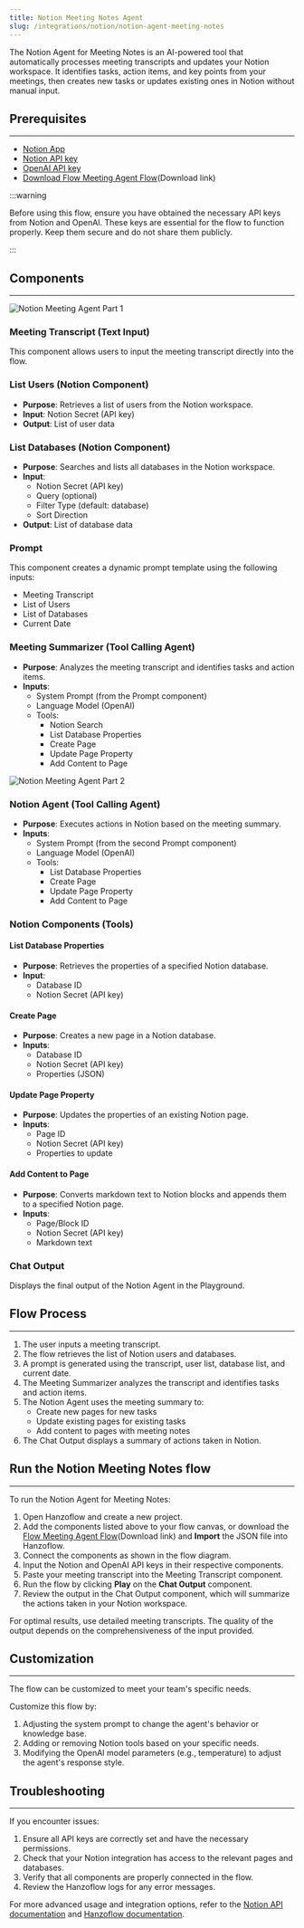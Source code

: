 ```yaml
---
title: Notion Meeting Notes Agent
slug: /integrations/notion/notion-agent-meeting-notes
---
```


The Notion Agent for Meeting Notes is an AI-powered tool that automatically processes meeting transcripts and updates your Notion workspace. It identifies tasks, action items, and key points from your meetings, then creates new tasks or updates existing ones in Notion without manual input.

## Prerequisites
---

- [Notion App](/integrations/notion/setup)
- [Notion API key](https://www.notion.so/my-integrations)
- [OpenAI API key](https://platform.openai.com/account/api-keys)
- [Download Flow Meeting Agent Flow](./Meeting_Notes_Agent.json)(Download link)

:::warning

Before using this flow, ensure you have obtained the necessary API keys from Notion and OpenAI. These keys are essential for the flow to function properly. Keep them secure and do not share them publicly.

:::

## Components

---

![Notion Meeting Agent Part 1](./notion_meeting_agent_part_1.png)



### Meeting Transcript (Text Input)

This component allows users to input the meeting transcript directly into the flow.

### List Users (Notion Component)

- **Purpose**: Retrieves a list of users from the Notion workspace.
- **Input**: Notion Secret (API key)
- **Output**: List of user data

### List Databases (Notion Component)

- **Purpose**: Searches and lists all databases in the Notion workspace.
- **Input**:
  - Notion Secret (API key)
  - Query (optional)
  - Filter Type (default: database)
  - Sort Direction
- **Output**: List of database data

### Prompt

This component creates a dynamic prompt template using the following inputs:
- Meeting Transcript
- List of Users
- List of Databases
- Current Date

### Meeting Summarizer (Tool Calling Agent)

- **Purpose**: Analyzes the meeting transcript and identifies tasks and action items.
- **Inputs**:
  - System Prompt (from the Prompt component)
  - Language Model (OpenAI)
  - Tools:
    - Notion Search
    - List Database Properties
    - Create Page
    - Update Page Property
    - Add Content to Page

![Notion Meeting Agent Part 2](./notion_meeting_agent_part_2.png)

### Notion Agent (Tool Calling Agent)

- **Purpose**: Executes actions in Notion based on the meeting summary.
- **Inputs**:
  - System Prompt (from the second Prompt component)
  - Language Model (OpenAI)
  - Tools:
    - List Database Properties
    - Create Page
    - Update Page Property
    - Add Content to Page

### Notion Components (Tools)

#### List Database Properties

- **Purpose**: Retrieves the properties of a specified Notion database.
- **Input**:
  - Database ID
  - Notion Secret (API key)

#### Create Page

- **Purpose**: Creates a new page in a Notion database.
- **Inputs**:
  - Database ID
  - Notion Secret (API key)
  - Properties (JSON)

#### Update Page Property

- **Purpose**: Updates the properties of an existing Notion page.
- **Inputs**:
  - Page ID
  - Notion Secret (API key)
  - Properties to update

#### Add Content to Page

- **Purpose**: Converts markdown text to Notion blocks and appends them to a specified Notion page.
- **Inputs**:
  - Page/Block ID
  - Notion Secret (API key)
  - Markdown text

### Chat Output

Displays the final output of the Notion Agent in the Playground.

## Flow Process

---

1. The user inputs a meeting transcript.
2. The flow retrieves the list of Notion users and databases.
3. A prompt is generated using the transcript, user list, database list, and current date.
4. The Meeting Summarizer analyzes the transcript and identifies tasks and action items.
5. The Notion Agent uses the meeting summary to:
   - Create new pages for new tasks
   - Update existing pages for existing tasks
   - Add content to pages with meeting notes
6. The Chat Output displays a summary of actions taken in Notion.

## Run the Notion Meeting Notes flow

---

To run the Notion Agent for Meeting Notes:

1. Open Hanzoflow and create a new project.
2. Add the components listed above to your flow canvas, or download the [Flow Meeting Agent Flow](./Meeting_Notes_Agent.json)(Download link) and **Import** the JSON file into Hanzoflow.
3. Connect the components as shown in the flow diagram.
4. Input the Notion and OpenAI API keys in their respective components.
5. Paste your meeting transcript into the Meeting Transcript component.
6. Run the flow by clicking **Play** on the **Chat Output** component.
7. Review the output in the Chat Output component, which will summarize the actions taken in your Notion workspace.

For optimal results, use detailed meeting transcripts. The quality of the output depends on the comprehensiveness of the input provided.

## Customization

---

The flow can be customized to meet your team's specific needs.

Customize this flow by:

1. Adjusting the system prompt to change the agent's behavior or knowledge base.
2. Adding or removing Notion tools based on your specific needs.
3. Modifying the OpenAI model parameters (e.g., temperature) to adjust the agent's response style.

## Troubleshooting

---

If you encounter issues:

1. Ensure all API keys are correctly set and have the necessary permissions.
2. Check that your Notion integration has access to the relevant pages and databases.
3. Verify that all components are properly connected in the flow.
4. Review the Hanzoflow logs for any error messages.

For more advanced usage and integration options, refer to the [Notion API documentation](https://developers.notion.com/) and [Hanzoflow documentation](/).
